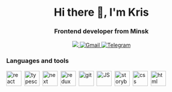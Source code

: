  <div id="header" align="center">
  <h1>Hi there 👋, I'm Kris</h1>
  <h3>Frontend developer from Minsk</h3>
</div>
<div id="badges" align="center">
  <a href="https://www.linkedin.com/in/kristin-osmakov-3a2244254/">
    <img src="https://img.shields.io/badge/LinkedIn-blue?logo=linkedin&logoColor=white&style=for-the-badge" />
  </a>
  <a href="mailto:oskristinov@gmail.com">
    <img src="https://img.shields.io/badge/Gmail-red?style=for-the-badge&logo=gmail&logoColor=white" alt="Gmail" />
  </a>
  <a href="https://t.me/osmakov_k">
    <img src="https://img.shields.io/badge/Telegram-00A3E0?logo=telegram&logoColor=white&style=for-the-badge" alt="Telegram" />
  </a>
</div>
<div id="stack">
 <h3>Languages and tools</h3>
 <div>
  <a href="https://react.dev/" ><img src="https://cdn.jsdelivr.net/gh/devicons/devicon@latest/icons/react/react-original.svg" title="react" width="40px" height="40px" /></a>&nbsp
  <a href="https://www.typescriptlang.org/" ><img src="https://cdn.jsdelivr.net/gh/devicons/devicon@latest/icons/typescript/typescript-plain.svg" title="typescript" width="40px" height="40px" /></a>&nbsp
  <a href="https://nextjs.org/"><img src="https://cdn.jsdelivr.net/gh/devicons/devicon@latest/icons/nextjs/nextjs-plain.svg" title="next" width="40px" height="40px" /></a>&nbsp
  <a href="https://redux.js.org/"><img src="https://cdn.jsdelivr.net/gh/devicons/devicon@latest/icons/redux/redux-original.svg" title="redux" width="40px" height="40px" /></a>&nbsp
  <a href="https://github.com/"><img src="https://cdn.jsdelivr.net/gh/devicons/devicon@latest/icons/git/git-plain.svg" title="git" width="40px" height="40px" /></a>&nbsp
  <a href="https://developer.mozilla.org/en-US/docs/Web/JavaScript"><img src="https://cdn.jsdelivr.net/gh/devicons/devicon@latest/icons/javascript/javascript-plain.svg" title="JS" width="40px" height="40px" /></a>&nbsp 
  <img src="https://cdn.jsdelivr.net/gh/devicons/devicon@latest/icons/storybook/storybook-plain.svg" title="storybook" width="40px" height="40px" />&nbsp 
  <img src="https://cdn.jsdelivr.net/gh/devicons/devicon@latest/icons/css3/css3-plain.svg" title="css" width="40px" height="40px" />&nbsp
  <img src="https://cdn.jsdelivr.net/gh/devicons/devicon@latest/icons/html5/html5-plain.svg" title="html" width="40px" height="40px" />&nbsp         
 </div>
</div>

